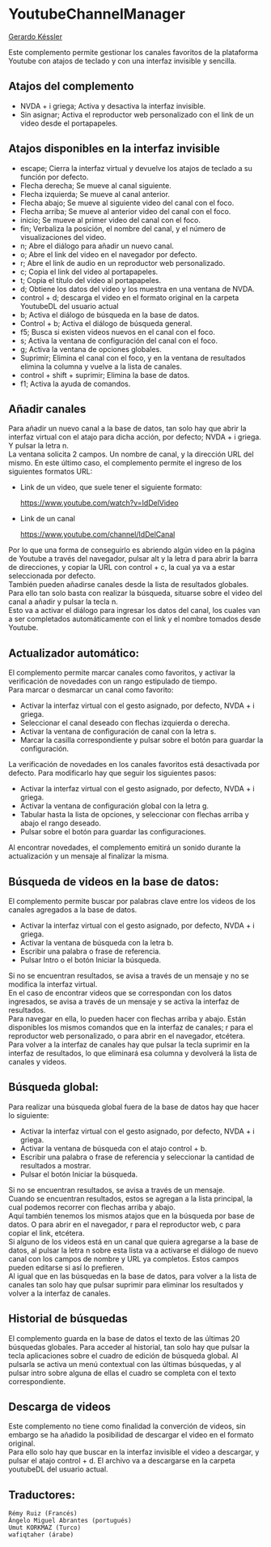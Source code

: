 # YoutubeChannelManager
[Gerardo Késsler](http://gera.ar)  

Este complemento permite gestionar los canales favoritos de la plataforma Youtube con atajos de teclado y con una interfaz invisible y sencilla.  

## Atajos del complemento

* NVDA + i griega; Activa y desactiva la interfaz invisible.
* Sin asignar; Activa el reproductor web personalizado con el link de un video desde el portapapeles.

## Atajos disponibles en la interfaz invisible

* escape; Cierra la interfaz virtual y devuelve los atajos de teclado a su función por defecto.
* Flecha derecha; Se mueve al canal siguiente.
* Flecha izquierda; Se mueve al canal anterior.
* Flecha abajo; Se mueve al siguiente video del canal con el foco.
* Flecha arriba; Se mueve al anterior video del canal con el foco.
* inicio; Se mueve al primer video del canal con el foco.
* fin; Verbaliza la posición, el nombre del canal, y el número de visualizaciones del video.
* n; Abre el diálogo para añadir un nuevo canal.
* o; Abre el link del video en el navegador por defecto.
* r; Abre el link de audio en un reproductor web personalizado.
* c; Copia el link del video al portapapeles.
* t; Copia el título del video al portapapeles.
* d; Obtiene los datos del video y los muestra en una ventana de NVDA.
* control + d; descarga el video en el formato original en la carpeta YoutubeDL del usuario actual
* b; Activa el diálogo de búsqueda en la base de datos.
* Control + b; Activa el diálogo de búsqueda general.
* f5; Busca si existen videos nuevos en el canal con el foco.
* s; Activa la ventana de configuración del canal con el foco.
* g; Activa la ventana de opciones globales.
* Suprimir; Elimina el canal con el foco, y en la ventana de resultados elimina la columna y vuelve a la lista de canales.
* control + shift + suprimir; Elimina la base de datos.
* f1; Activa la ayuda de comandos.

## Añadir canales

Para añadir un nuevo canal a la base de datos, tan solo hay que abrir la interfaz virtual con el atajo para dicha acción, por defecto; NVDA + i griega. Y pulsar la letra n.    
La ventana solicita 2 campos. Un nombre de canal, y la dirección  URL del mismo. En este último caso, el complemento permite el ingreso de los siguientes formatos URL:

* Link de un video, que suele tener el siguiente formato:

    https://www.youtube.com/watch?v=IdDelVideo

* Link de un canal

    https://www.youtube.com/channel/IdDelCanal

Por lo que una forma de conseguirlo es abriendo algún video en la página de Youtube a través del navegador, pulsar alt y la letra d para abrir la barra de direcciones, y copiar la URL con control + c, la cual ya va a estar seleccionada por defecto.  
También pueden añadirse canales desde la lista de resultados globales. Para ello tan solo basta con realizar la búsqueda, situarse sobre el video del canal a añadir y pulsar la tecla n.  
Esto va a activar el diálogo para ingresar los datos del canal, los cuales van a ser completados automáticamente con el link  y el nombre tomados desde Youtube.

## Actualizador automático:

El complemento permite marcar canales como favoritos, y activar la verificación de novedades con un rango estipulado de tiempo.  
Para marcar o desmarcar un canal como favorito:  

* Activar la interfaz virtual con el gesto asignado, por defecto, NVDA + i griega.
* Seleccionar el canal deseado con flechas izquierda o derecha.
* Activar la ventana de configuración de canal con la letra s.
* Marcar la casilla correspondiente y pulsar sobre el botón para guardar la configuración.

La verificación de novedades en los canales favoritos está desactivada por defecto. Para modificarlo hay que seguir los siguientes pasos:

* Activar la interfaz virtual con el gesto asignado, por defecto, NVDA + i griega.
* Activar la ventana de configuración global con la letra g.
* Tabular hasta  la lista de opciones, y seleccionar con flechas arriba y abajo el rango deseado.
* Pulsar sobre el botón para guardar las configuraciones.

Al encontrar novedades, el complemento emitirá un sonido durante la actualización y un mensaje al finalizar la misma.

## Búsqueda de videos en la base de datos:

El complemento permite buscar por palabras clave entre los videos de los canales agregados a la base de datos.  

* Activar la interfaz virtual con el gesto asignado, por defecto, NVDA + i griega.
* Activar la ventana de búsqueda con la letra b.
* Escribir una palabra o frase de referencia.
* Pulsar Intro o el botón Iniciar la búsqueda.

Si no se encuentran resultados, se avisa a través de un mensaje y no se  modifica la interfaz virtual.  
En el caso de encontrar videos que se correspondan con los datos ingresados, se avisa a través de un mensaje y se activa la interfaz de resultados.  
Para navegar en ella, lo pueden hacer con flechas arriba y abajo. Están disponibles los mismos comandos que en la interfaz de canales; r para el reproductor web personalizado, o para abrir en el navegador, etcétera.  
Para volver a la interfaz de canales hay que pulsar la tecla suprimir en la interfaz de resultados, lo que eliminará esa columna y devolverá la lista de canales y videos.

## Búsqueda global:

Para realizar una búsqueda global fuera de la base de datos hay que hacer lo siguiente:

* Activar la interfaz virtual con el gesto asignado, por defecto, NVDA + i griega.
* Activar la ventana de búsqueda con el atajo control + b.
* Escribir una palabra o frase de referencia y seleccionar la cantidad de resultados a mostrar.
* Pulsar el botón Iniciar la búsqueda.

Si no se encuentran resultados, se avisa a través de un mensaje.  
Cuando se encuentran resultados, estos se agregan a la lista principal, la cual podemos recorrer con flechas arriba y abajo.  
Aquí también tenemos los mismos atajos que en la búsqueda por base de datos. O para abrir en el navegador, r para el reproductor web, c para copiar el link, etcétera.  
Si alguno de los videos está en un canal que quiera agregarse a la base de datos, al pulsar la letra n sobre esta lista va a activarse el diálogo de nuevo canal con los campos de nombre y URL ya completos. Estos campos pueden editarse si así lo prefieren.  
Al igual que en las búsquedas en la base de datos, para volver a la lista de canales tan solo hay que pulsar suprimir para eliminar los resultados y volver a la interfaz de canales.

## Historial de búsquedas

El complemento guarda en la base de datos el texto de las últimas 20 búsquedas globales. 
Para acceder al historial, tan solo hay que pulsar la tecla aplicaciones sobre el cuadro de edición de búsqueda global. Al pulsarla se activa un menú contextual con las últimas búsquedas, y al pulsar intro sobre alguna de ellas el cuadro se completa con el texto correspondiente.

## Descarga de videos

Este complemento no tiene como finalidad la converción de videos, sin embargo se ha añadido la posibilidad de descargar el video en el formato original.  
Para ello solo hay que buscar en la interfaz invisible el video a descargar, y pulsar el atajo control + d. El archivo va a descargarse en la carpeta youtubeDL del usuario actual.

## Traductores:

	Rémy Ruiz (Francés)
	Ângelo Miguel Abrantes (portugués)
	Umut KORKMAZ (Turco)
	wafiqtaher (árabe)


